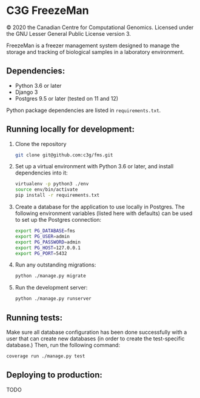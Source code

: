 # C3G FreezeMan

&copy; 2020 the Canadian Centre for Computational Genomics. Licensed under the
GNU Lesser General Public License version 3.

FreezeMan is a freezer management system designed to manage the storage and 
tracking of biological samples in a laboratory environment.

## Dependencies:

  * Python 3.6 or later
  * Django 3
  * Postgres 9.5 or later (tested on 11 and 12)
  
Python package dependencies are listed in `requirements.txt`.
  
## Running locally for development:

  1. Clone the repository
  
     ```bash
     git clone git@github.com:c3g/fms.git
     ```
  
  2. Set up a virtual environment with Python 3.6 or later, and install 
     dependencies into it:
     
     ```bash
     virtualenv -p python3 ./env
     source env/bin/activate
     pip install -r requirements.txt
     ```
     
  3. Create a database for the application to use locally in Postgres. The
     following environment variables (listed here with defaults) can be used
     to set up the Postgres connection:
     
     ```bash
     export PG_DATABASE=fms
     export PG_USER=admin
     export PG_PASSWORD=admin
     export PG_HOST=127.0.0.1
     export PG_PORT=5432
     ```
     
  4. Run any outstanding migrations:
  
     ```bash
     python ./manage.py migrate
     ```
    
  5. Run the development server:
  
     ```bash
     python ./manage.py runserver
     ```
     
## Running tests:

Make sure all database configuration has been done successfully with a user
that can create new databases (in order to create the test-specific database.)
Then, run the following command:

```bash
coverage run ./manage.py test
```

## Deploying to production:

TODO
